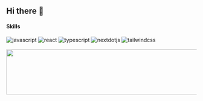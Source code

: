 

## Hi there 👋

####  Skills
<img alt="javascript" src ="https://img.shields.io/badge/javascript-F7DF1E.svg?&style=flat-square&logo=javascript&logoColor=white"/> <img alt="react" src ="https://img.shields.io/badge/react-61DAFB.svg?&style=flat-square&logo=react&logoColor=white"/> <img alt="typescript" src ="https://img.shields.io/badge/typescript-3178C6.svg?&style=flat-square&logo=typescript&logoColor=white"/> <img alt="nextdotjs" src ="https://img.shields.io/badge/next.js-000000.svg?&style=flat-square&logo=nextdotjs&logoColor=white"/> <img alt="tailwindcss" src ="https://img.shields.io/badge/tailwindcss-06B6D4.svg?&style=flat-square&logo=tailwindcss&logoColor=white"/>
<br/>
<br/>
<a href="https://github.com/devxb/gitanimals">
  <img src="https://render.gitanimals.org/lines/{yeonilil}?pet-id=1" width="1000" height="120"/>
</a>
